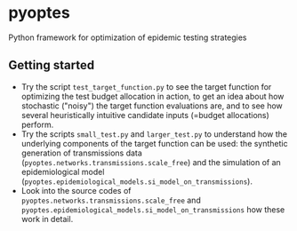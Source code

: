 # pyoptes
Python framework for optimization of epidemic testing strategies

## Getting started
- Try the script `test_target_function.py` to see the target function for optimizing the test budget allocation in action, to get an idea about how stochastic ("noisy") the target function evaluations are, and to see how several heuristically intuitive candidate inputs (=budget allocations) perform.
- Try the scripts `small_test.py` and `larger_test.py` to understand how the underlying components of the target function can be used: the synthetic generation of transmissions data (`pyoptes.networks.transmissions.scale_free`) and the simulation of an epidemiological model (`pyoptes.epidemiological_models.si_model_on_transmissions`).
- Look into the source codes of `pyoptes.networks.transmissions.scale_free` and `pyoptes.epidemiological_models.si_model_on_transmissions` how these work in detail.
